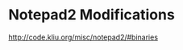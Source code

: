 <!--
id: 550730520
link: http://kevinisom.info/post/550730520/notepad2-modifications
slug: notepad2-modifications
date: Tue Apr 27 2010 01:20:48 GMT+1200 (NZST)
raw: {"blog_name":"kevinisom","id":550730520,"post_url":"http://kevinisom.info/post/550730520/notepad2-modifications","slug":"notepad2-modifications","type":"link","date":"2010-04-26 13:20:48 GMT","timestamp":1272288048,"state":"published","format":"html","reblog_key":"SOkQAGf8","tags":[],"short_url":"http://tmblr.co/Zw68YyWqtiO","highlighted":[],"feed_item":"http://code.kliu.org/misc/notepad2/#binaries","from_feed_id":"650234","note_count":0,"title":"Notepad2 Modifications","url":"http://code.kliu.org/misc/notepad2/#binaries","description":""}
publish: 2010-04-027
tags: 
title: Notepad2 Modifications
-->


Notepad2 Modifications
======================

<http://code.kliu.org/misc/notepad2/#binaries>

